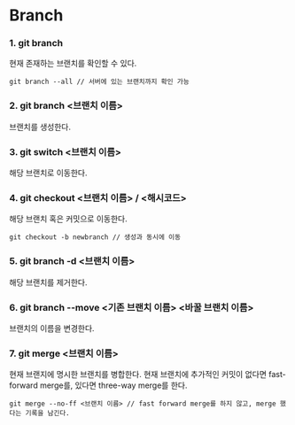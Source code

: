 # Branch

### 1. git branch

현재 존재하는 브랜치를 확인할 수 있다.

```
git branch --all // 서버에 있는 브랜치까지 확인 가능
```

### 2. git branch <브랜치 이름>

브랜치를 생성한다.

### 3. git switch <브랜치 이름>

해당 브랜치로 이동한다.

### 4. git checkout <브랜치 이름> / <해시코드>

해당 브랜치 혹은 커밋으로 이동한다.

```
git checkout -b newbranch // 생성과 동시에 이동
```

### 5. git branch -d <브랜치 이름>

해당 브랜치를 제거한다.

### 6. git branch --move <기존 브랜치 이름> <바꿀 브랜치 이름>

브랜치의 이름을 변경한다.

### 7. git merge <브랜치 이름>

현재 브랜지에 명시한 브랜치를 병합한다.
현재 브랜치에 추가적인 커밋이 없다면 fast-forward merge를, 있다면 three-way merge를 한다.

```
git merge --no-ff <브랜치 이름> // fast forward merge를 하지 않고, merge 했다는 기록을 남긴다.
```
